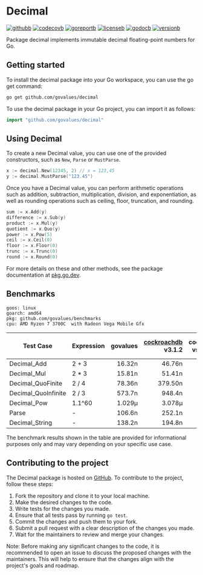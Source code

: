 # Decimal

[![githubb]][github]
[![codecovb]][codecov]
[![goreportb]][goreport]
[![licenseb]][license]
[![godocb]][godoc]
[![versionb]][version]

Package decimal implements immutable decimal floating-point numbers for Go.

## Getting started

To install the decimal package into your Go workspace, you can use the go get command:

```bash
go get github.com/govalues/decimal
```

To use the decimal package in your Go project, you can import it as follows:

```go
import "github.com/govalues/decimal"
```

## Using Decimal

To create a new Decimal value, you can use one of the provided constructors,
such as `New`, `Parse` or `MustParse`.

```go
x := decimal.New(12345, 2) // x = 123,45
y := decimal.MustParse("123.45")
```

Once you have a Decimal value, you can perform arithmetic operations such as
addition, subtraction, multiplication, division, and exponentiation, as well
as rounding operations such as ceiling, floor, truncation, and rounding.

```go
sum := x.Add(y)
difference := x.Sub(y)
product := x.Mul(y)
quotient := x.Quo(y)
power := x.Pow(5)
ceil := x.Ceil(0)
floor := x.Floor(0)
trunc := x.Trunc(0)
round := x.Round(0)
```

For more details on these and other methods, see the package documentation
at [pkg.go.dev](https://pkg.go.dev/github.com/govalues/decimal).

## Benchmarks

```text
goos: linux
goarch: amd64
pkg: github.com/govalues/benchmarks
cpu: AMD Ryzen 7 3700C  with Radeon Vega Mobile Gfx 
```

| Test Case           | Expression | govalues | [cockroachdb] v3.1.2 | cockroachdb vs govalues | [shopspring] v1.3.1 | shopspring vs govalues |
| ------------------- | ---------- | -------: | -------------------: | ----------------------: | ------------------: | ---------------------: |
| Decimal_Add         | 2 + 3      |   16.32n |               46.76n |                +186.49% |             138.75n |               +750.18% |
| Decimal_Mul         | 2 * 3      |   15.81n |               51.41n |                +225.21% |             135.90n |               +759.58% |
| Decimal_QuoFinite   | 2 / 4      |   78.36n |              379.50n |                +384.30% |             641.60n |               +718.79% |
| Decimal_QuoInfinite | 2 / 3      |   573.7n |               948.4n |                 +65.31% |             2828.5n |               +393.03% |
| Decimal_Pow         | 1.1^60     |   1.029µ |               3.078µ |                +199.08% |             19.949µ |              +1838.68% |
| Parse               | -          |   106.6n |               252.1n |                +136.60% |              497.5n |               +366.92% |
| Decimal_String      | -          |   138.2n |               194.8n |                 +40.99% |              329.3n |               +138.28% |

The benchmark results shown in the table are provided for informational purposes only and may vary depending on your specific use case.

## Contributing to the project

The Decimal package is hosted on [GitHub](https://github.com/govalues/decimal).
To contribute to the project, follow these steps:

 1. Fork the repository and clone it to your local machine.
 1. Make the desired changes to the code.
 1. Write tests for the changes you made.
 1. Ensure that all tests pass by running `go test`.
 1. Commit the changes and push them to your fork.
 1. Submit a pull request with a clear description of the changes you made.
 1. Wait for the maintainers to review and merge your changes.

Note: Before making any significant changes to the code, it is recommended to open an issue to discuss the proposed changes with the maintainers. This will help to ensure that the changes align with the project's goals and roadmap.

[codecov]: https://codecov.io/gh/govalues/decimal
[codecovb]: https://img.shields.io/codecov/c/github/govalues/decimal/main?color=brightcolor
[goreport]: https://goreportcard.com/report/github.com/govalues/decimal
[goreportb]: https://goreportcard.com/badge/github.com/govalues/decimal
[github]: https://github.com/govalues/decimal/actions/workflows/go.yml
[githubb]: https://img.shields.io/github/actions/workflow/status/govalues/decimal/go.yml
[godoc]: https://pkg.go.dev/github.com/govalues/decimal#section-documentation
[godocb]: https://img.shields.io/badge/go.dev-reference-blue
[version]: https://go.dev/dl
[versionb]: https://img.shields.io/github/go-mod/go-version/govalues/decimal?label=go
[license]: https://en.wikipedia.org/wiki/MIT_License
[licenseb]: https://img.shields.io/github/license/govalues/decimal?color=blue
[cockroachdb]: https://pkg.go.dev/github.com/cockroachdb/apd
[shopspring]: https://pkg.go.dev/github.com/shopspring/decimal
